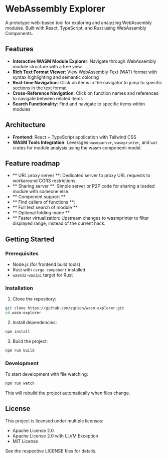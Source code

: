 # WebAssembly Explorer

A prototype web-based tool for exploring and analyzing WebAssembly modules. Built with React, TypeScript, and Rust using WebAssembly Components.

## Features

- **Interactive WASM Module Explorer**: Navigate through WebAssembly module structure with a tree view.
- **Rich Text Format Viewer**: View WebAssembly Text (WAT) format with syntax highlighting and semantic coloring
- **Real-time Navigation**: Click on items in the navigator to jump to specific sections in the text format
- **Cross-Reference Navigation**: Click on function names and references to navigate between related items
- **Search Functionality**: Find and navigate to specific items within modules

## Architecture

- **Frontend**: React + TypeScript application with Tailwind CSS
- **WASM Tools Integration**: Leverages `wasmparser`, `wasmprinter`, and `wat` crates for module analysis using the wasm component-model.

## Feature roadmap

- ** URL proxy server **: Dedicated server to proxy URL requests to workaround CORS restrictions.
- ** Sharing server **: Simple server or P2P code for sharing a loaded module with someone else.
- ** Component support **
- ** Find callers of functions **:
- ** Full text search of module **
- ** Optional folding mode **
- ** Faster virtualization: Upstream changes to wasmprinter to filter displayed range, instead of the current hack.

## Getting Started

### Prerequisites

- Node.js (for frontend build tools)
- Rust with `cargo component` installed
- `wasm32-wasip1` target for Rust

### Installation

1. Clone the repository:
```bash
git clone https://github.com/eqrion/wasm-explorer.git
cd wasm-explorer
```

2. Install dependencies:
```bash
npm install
```

3. Build the project:
```bash
npm run build
```

### Development

To start development with file watching:
```bash
npm run watch
```

This will rebuild the project automatically when files change.

## License

This project is licensed under multiple licenses:
- Apache License 2.0
- Apache License 2.0 with LLVM Exception
- MIT License

See the respective LICENSE files for details.
